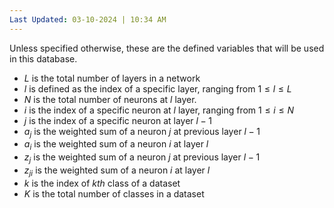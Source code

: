 ```yaml
---
Last Updated: 03-10-2024 | 10:34 AM
---
```

Unless specified otherwise, these are the defined variables that will be used in this database.

- $L$ is the total number of layers in a network
- $l$ is defined as the index of a specific layer, ranging from $1≤l≤L$
- $N$ is the total number of neurons at $l$ layer.
- $i$ is the index of a specific neuron at $l$ layer, ranging from $1≤i≤N$
- $j$ is the index of a specific neuron at layer $l-1$
- $a_j$ is the weighted sum of a neuron $j$ at previous layer $l-1$
- $a_i$ is the weighted sum of a neuron $i$ at layer $l$
- $z_{j}$ is the weighted sum of a neuron $j$ at previous layer $l-1$
- $z_{ji}$ is the weighted sum of a neuron $i$ at layer $l$
- $k$ is the index of $kth$ class of a dataset
- $K$ is the total number of classes in a dataset